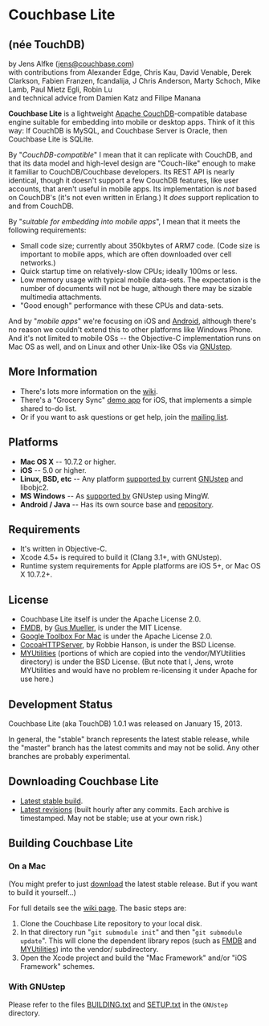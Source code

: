 # Couchbase Lite #
## (née TouchDB)

by Jens Alfke (jens@couchbase.com)  
with contributions from Alexander Edge, Chris Kau, David Venable, Derek Clarkson, Fabien Franzen, fcandalija, J Chris Anderson, Marty Schoch, Mike Lamb, Paul Mietz Egli, Robin Lu  
and technical advice from Damien Katz and Filipe Manana

**Couchbase Lite** is a lightweight [Apache CouchDB][1]-compatible database engine suitable for embedding into mobile or desktop apps. Think of it this way: If CouchDB is MySQL, and Couchbase Server is Oracle, then Couchbase Lite is SQLite.

By "_CouchDB-compatible_" I mean that it can replicate with CouchDB, and that its data model and high-level design are "Couch-like" enough to make it familiar to CouchDB/Couchbase developers. Its REST API is nearly identical, though it doesn't support a few CouchDB features, like user accounts, that aren't useful in mobile apps. Its implementation is _not_ based on CouchDB's (it's not even written in Erlang.) It _does_ support replication to and from CouchDB.

By "_suitable for embedding into mobile apps_", I mean that it meets the following requirements:

 * Small code size; currently about 350kbytes of ARM7 code. (Code size is important to mobile apps, which are often downloaded over cell networks.)
 * Quick startup time on relatively-slow CPUs; ideally 100ms or less.
 * Low memory usage with typical mobile data-sets. The expectation is the number of documents will not be huge, although there may be sizable multimedia attachments.
 * "Good enough" performance with these CPUs and data-sets.

And by "_mobile apps_" we're focusing on iOS and [Android][11], although there's no reason we couldn't extend this to other platforms like Windows Phone. And it's not limited to mobile OSs -- the Objective-C implementation runs on Mac OS as well, and on Linux and other Unix-like OSs via [GNUstep][12].

## More Information

* There's lots more information on the [wiki][2].
* There's a "Grocery Sync" [demo app][18] for iOS, that implements a simple shared to-do list.
* Or if you want to ask questions or get help, join the [mailing list][17].

## Platforms ##

 * **Mac OS X** -- 10.7.2 or higher.
 * **iOS** -- 5.0 or higher.
 * **Linux, BSD, etc** -- Any platform [supported by][13] current [GNUstep][12] and libobjc2.
 * **MS Windows** -- As [supported by][13] GNUstep using MingW.
 * **Android / Java** -- Has its own source base and [repository][11].

## Requirements ##

 * It's written in Objective-C.
 * Xcode 4.5+ is required to build it (Clang 3.1+, with GNUstep).
 * Runtime system requirements for Apple platforms are iOS 5+, or Mac OS X 10.7.2+.

## License ##

 * Couchbase Lite itself is under the Apache License 2.0.
 * [FMDB][5], by [Gus Mueller][8], is under the MIT License.
 * [Google Toolbox For Mac][10] is under the Apache License 2.0.
 * [CocoaHTTPServer][9], by Robbie Hanson, is under the BSD License.
 * [MYUtilities][6] (portions of which are copied into the vendor/MYUtilities directory) is under the BSD License. (But note that I, Jens, wrote MYUtilities and would have no problem re-licensing it under Apache for use here.)

## Development Status ##

Couchbase Lite (aka TouchDB) 1.0.1 was released on January 15, 2013.

In general, the "stable" branch represents the latest stable release, while the "master" branch has the latest commits and may not be solid. Any other branches are probably experimental.

## Downloading Couchbase Lite ##

* [Latest stable build][20].
* [Latest revisions][19] (built hourly after any commits. Each archive is timestamped. May not be stable; use at your own risk.)

## Building Couchbase Lite ##

### On a Mac ###

(You might prefer to just [download][20] the latest stable release. But if you want to build it yourself...)

For full details see the [wiki page][7]. The basic steps are:

 1. Clone the Couchbase Lite repository to your local disk.
 2. In that directory run "`git submodule init`" and then "`git submodule update`". This will clone the dependent library repos (such as [FMDB][5] and [MYUtilities][6]) into the vendor/ subdirectory.
 3. Open the Xcode project and build the "Mac Framework" and/or "iOS Framework" schemes.

### With GNUstep ###

Please refer to the files [BUILDING.txt][14] and [SETUP.txt][15] in the `GNUstep` directory.

[1]: http://couchdb.apache.org
[2]: https://github.com/couchbase/CouchbaseLite-iOS/wiki
[3]: http://couchbase.com
[5]: https://github.com/couchbaselabs/fmdb
[6]: https://bitbucket.org/snej/myutilities/overview
[7]: https://github.com/couchbase/CouchbaseLite-iOS/wiki/Building-CouchbaseLite
[8]: https://github.com/ccgus/
[9]: https://github.com/robbiehanson/CocoaHTTPServer
[10]: http://code.google.com/p/google-toolbox-for-mac/
[11]: https://github.com/couchbase/CouchbaseLite-Android
[12]: http://www.gnustep.org/
[13]: http://wiki.gnustep.org/index.php/Platform_compatibility
[14]: https://github.com/couchbase/CouchbaseLite-iOS/blob/master/GNUstep/BUILDING.txt
[15]: https://github.com/couchbase/CouchbaseLite-iOS/blob/master/GNUstep/SETUP.txt
[17]: https://groups.google.com/forum/?fromgroups#!forum/mobile-couchbase
[18]: https://github.com/couchbaselabs/iOS-Couchbase-Demo
[19]: http://files.couchbase.com/developer-previews/mobile/ios/touchdb/
[20]: http://files.couchbase.com/developer-previews/mobile/ios/touchdb/CouchbaseLite.zip
